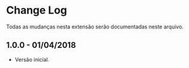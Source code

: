 # Change Log
Todas as mudanças nesta extensão serão documentadas neste arquivo.

## 1.0.0 - 01/04/2018
- Versão inicial.
